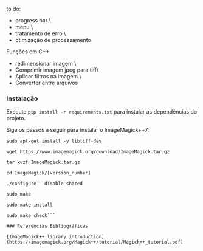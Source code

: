 to do:

- progress bar \
- menu \
- tratamento de erro \
- otimização de processamento


Funções em C++

- redimensionar imagem \
- Comprimir imagem jpeg para tiff\
- Aplicar filtros na imagem \
- Converter entre arquivos

### Instalação

Execute `pip install -r requirements.txt` para instalar as dependências do projeto. 
    
Siga os passos a seguir para instalar o ImageMagick++7:

```sudo apt-get install -y libjpeg62-dev libjpg-dev libpng-dev
sudo apt-get install -y libtiff-dev 

wget https://www.imagemagick.org/download/ImageMagick.tar.gz 

tar xvzf ImageMagick.tar.gz 

cd ImageMagick/[version_number] 

./configure --disable-shared

sudo make

sudo make install

sudo make check```

### Referências Bibliográficas

[ImageMagick++ library introduction](https://imagemagick.org/Magick++/tutorial/Magick++_tutorial.pdf)